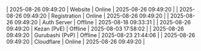 | 2025-08-26 09:49:20 | Website | Online | 2025-08-26 09:49:20 |
| 2025-08-26 09:49:20 | Registration | Online | 2025-08-26 09:49:20 |
| 2025-08-26 09:49:20 | Auth Server | Offline | 2025-08-18 09:33:31 |
| 2025-08-26 09:49:20 | Kezan (PvE) | Offline | 2025-08-03 17:58:02 |
| 2025-08-26 09:49:20 | Gurubashi (PvP) | Offline | 2025-08-23 21:44:06 |
| 2025-08-26 09:49:20 | Cloudflare | Online | 2025-08-26 09:49:20 |
